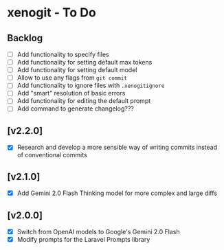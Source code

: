 # xenogit - To Do

## Backlog

- [ ] Add functionality to specify files
- [ ] Add functionality for setting default max tokens
- [ ] Add functionality for setting default model
- [ ] Allow to use any flags from `git commit`
- [ ] Add functionality to ignore files with `.xenogitignore`
- [ ] Add "smart" resolution of basic errors
- [ ] Add functionality for editing the default prompt
- [ ] Add command to generate changelog???

## [v2.2.0]

- [x] Research and develop a more sensible way of writing commits instead of conventional commits

## [v2.1.0]

- [x] Add Gemini 2.0 Flash Thinking model for more complex and large diffs

## [v2.0.0]

- [x] Switch from OpenAI models to Google's Gemini 2.0 Flash
- [x] Modify prompts for the Laravel Prompts library
